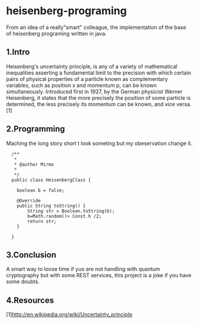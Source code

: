 # heisenberg-programing
From an idea of a really"smart" colleague, the implementation of the base of heisenberg programing written in java. 

## 1.Intro
 Heisenberg's uncertainty principle, is any of a variety of mathematical inequalities asserting a fundamental limit to the 
 precision with which certain pairs of physical properties of a particle known as complementary variables, such as position
 x and momentum p, can be known simultaneously. Introduced first in 1927, by the German physicist Werner Heisenberg, it 
 states that the more precisely the position of some particle is determined, the less precisely its momentum can be known, 
 and vice versa.[1]
 
## 2.Programming
 Maching the long story short I look someting but my obeservation change it.
``` 
  /**
   * 
   * @author Mirmo
   *
   */
  public class HeisenbergClass {
  
  	boolean b = false;
	
  	@Override
  	public String toString() {
  		String str = Boolean.toString(b);
  		b=Math.random()> Const.h /2;
  		return str;
  	}
	
  }
```
## 3.Conclusion
 A smart way to loose time if yuo are not handling with quantum cryptography but with some REST services,
 this project is a joke if you have some doubts. 
 
 
## 4.Resources
 [1]http://en.wikipedia.org/wiki/Uncertainty_principle
 
 
 
 
 
 
